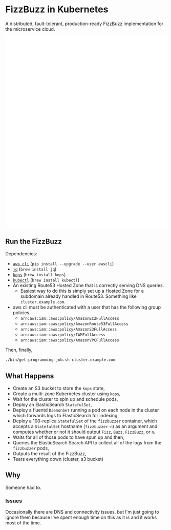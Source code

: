 # FizzBuzz in Kubernetes

A distributed, fault-tolerant, production-ready FizzBuzz implementation for the microservice cloud.

![example.gif](example.gif)

## Run the FizzBuzz

Dependencies:
- [`aws cli`](http://docs.aws.amazon.com/cli/latest/userguide/installing.html) (`pip install --upgrade --user awscli`)
- [`jq`](https://stedolan.github.io/jq/) (`brew install jq`)
- [`kops`](https://github.com/kubernetes/kops) (`brew install kops`)
- [`kubectl`](https://kubernetes.io/docs/user-guide/prereqs/) (`brew install kubectl`)
- An existing Route53 Hosted Zone that is correctly serving DNS queries.
    + Easiest way to do this is simply set up a Hosted Zone for a subdomain already handled in Route53. Something like `cluster.example.com`.
- aws cli must be authenticated with a user that has the following group policies
    + `arn:aws:iam::aws:policy/AmazonEC2FullAccess`
    + `arn:aws:iam::aws:policy/AmazonRoute53FullAccess`
    + `arn:aws:iam::aws:policy/AmazonS3FullAccess`
    + `arn:aws:iam::aws:policy/IAMFullAccess`
    + `arn:aws:iam::aws:policy/AmazonVPCFullAccess`

Then, finally,

```bash
./bin/get-programming-job.sh cluster.example.com
```

## What Happens

- Create an S3 bucket to store the `kops` state,
- Create a multi-zone Kubernetes cluster using `kops`,
- Wait for the cluster to spin up and schedule pods,
- Deploy an ElasticSearch `StatefulSet`,
- Deploy a fluentd `DaemonSet` running a pod on each node in the cluster which forwards logs to ElasticSearch for indexing,
- Deploy a 100-replica `StatefulSet` of the `fizzbuzzer` container, which accepts a `StatefulSet` hostname (`fizzbuzzer-n`) as an argument and computes whether or not it should output `Fizz`, `Buzz`, `FizzBuzz`, or `n`.
- Waits for all of those pods to have spun up and then,
- Queries the ElasticSearch Search API to collect all of the logs from the `fizzbuzzer` pods,
- Outputs the result of the FizzBuzz,
- Tears everything down (cluster, s3 bucket)

## Why

Someone had to.

### Issues

Occasionally there are DNS and connectivity issues, but I'm just going to ignore them because I've spent enough time on this as it is and it works most of the time.
